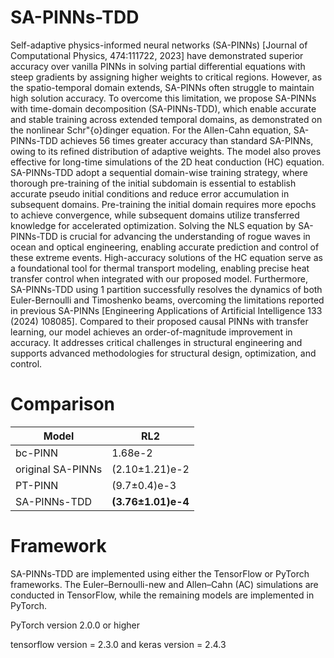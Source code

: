 # SA-PINNs-TDD

Self-adaptive physics-informed neural networks (SA-PINNs) [Journal of Computational Physics, 474:111722, 2023] have demonstrated superior accuracy over vanilla PINNs in solving partial differential equations with steep gradients by assigning higher weights to critical regions.
However, as the spatio-temporal domain extends, SA-PINNs often struggle to maintain high solution accuracy.
To overcome this limitation, we propose SA-PINNs with time-domain decomposition (SA-PINNs-TDD), which enable accurate and stable training across extended temporal domains, as demonstrated on the nonlinear Schr\"{o}dinger equation.
For the Allen-Cahn equation, SA-PINNs-TDD achieves 56 times greater accuracy than standard SA-PINNs, owing to its refined distribution of adaptive weights.
The model also proves effective for long-time simulations of the 2D heat conduction (HC) equation.
SA-PINNs-TDD adopt a sequential domain-wise training strategy, where thorough pre-training of the initial subdomain is essential to establish accurate pseudo initial conditions and reduce error accumulation in subsequent domains.
Pre-training the initial domain requires more epochs to achieve convergence, while subsequent domains utilize transferred knowledge for accelerated optimization.
Solving the NLS equation by SA-PINNs-TDD is crucial for advancing the understanding of rogue waves in ocean and optical engineering, enabling accurate prediction and control of these extreme events.
High-accuracy solutions of the HC equation serve as a foundational tool for thermal transport modeling, enabling precise heat transfer control when integrated with our proposed model.
Furthermore, SA-PINNs-TDD using 1 partition successfully resolves the dynamics of both Euler-Bernoulli and Timoshenko beams, overcoming the limitations reported in previous SA-PINNs [Engineering Applications of Artificial Intelligence 133 (2024) 108085].
Compared to their proposed causal PINNs with transfer learning, our model achieves an order-of-magnitude improvement in accuracy.
It addresses critical challenges in structural engineering and supports advanced methodologies for structural design, optimization, and control.

# Comparison

| Model             | RL2                  |
|-------------------|----------------------|
| bc-PINN       | 1.68e-2              |
| original SA-PINNs | (2.10±1.21)e-2       |
| PT-PINN      | (9.7±0.4)e-3         |
| SA-PINNs-TDD      | **(3.76±1.01)e-4**   |



# Framework

SA-PINNs-TDD are implemented using either the TensorFlow or PyTorch frameworks.
The Euler–Bernoulli-new and Allen–Cahn (AC) simulations are conducted in TensorFlow, while the remaining models are implemented in PyTorch.

PyTorch version 2.0.0 or higher

tensorflow version = 2.3.0 and keras version = 2.4.3
